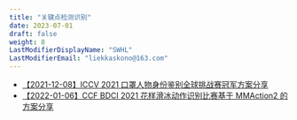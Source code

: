 ```yaml
---
title: "关键点检测识别"
date: 2023-07-01
draft: false
weight: 8
LastModifierDisplayName: "SWHL"
LastModifierEmail: "liekkaskono@163.com"
---
```

 
- [【2021-12-08】ICCV 2021 口罩人物身份鉴别全球挑战赛冠军方案分享](https://mp.weixin.qq.com/s/cmP-jJLbCTw-sIUQnZxmKw)
- [【2022-01-06】CCF BDCI 2021 花样滑冰动作识别比赛基于 MMAction2 的方案分享](https://zhuanlan.zhihu.com/p/439870162)
